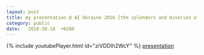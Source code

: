 ```yaml
---
layout: post
title: my presentation @ AI Ukraine 2016 [the splendors and miseries of tensorflow]
category: public
date:   2018-10-18  +0200
---
```



{% include youtubePlayer.html id="ziVDDlh2WcY" %}
<a href="/public/presentation_AI_Kharkov_2016.pdf">presentation</a>